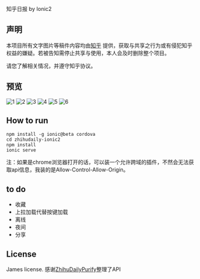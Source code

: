 知乎日报 by Ionic2

## 声明
本项目所有文字图片等稿件内容均由[知乎](https://www.zhihu.com) 提供，获取与共享之行为或有侵犯知乎权益的嫌疑。若被告知需停止共享与使用，本人会及时删除整个项目。

请您了解相关情况，并遵守知乎协议。

## 预览
![1](https://github.com/LuJingji/zhihudaily-ionic2/blob/master/image/1.png)
![2](https://github.com/LuJingji/zhihudaily-ionic2/blob/master/image/2.png)
![3](https://github.com/LuJingji/zhihudaily-ionic2/blob/master/image/3.png)
![4](https://github.com/LuJingji/zhihudaily-ionic2/blob/master/image/4.png)
![5](https://github.com/LuJingji/zhihudaily-ionic2/blob/master/image/5.png)
![6](https://github.com/LuJingji/zhihudaily-ionic2/blob/master/image/6.png)
## How to run
```
npm install -g ionic@beta cordova
cd zhihudaily-ionic2
npm install
ionic serve
```
注：如果是chrome浏览器打开的话，可以装一个允许跨域的插件，不然会无法获取api信息，我装的是Allow-Control-Allow-Origin。
## to do
* 收藏
* 上拉加载代替按键加载
* 离线
* 夜间
* 分享

## License
James license.
感谢[ZhihuDailyPurify](https://github.com/izzyleung/ZhihuDailyPurify/wiki/%E7%9F%A5%E4%B9%8E%E6%97%A5%E6%8A%A5-API-%E5%88%86%E6%9E%90)整理了API
